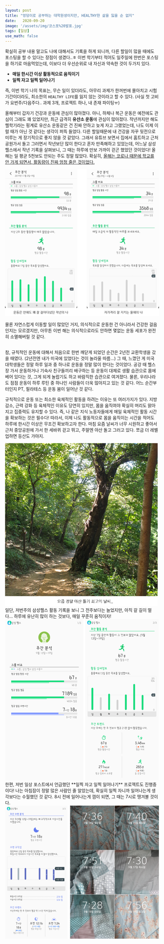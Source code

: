 ```yaml
---
layout: post
title: "엉덩이로 공부하는 대학원생이지만, HEALTHY한 삶을 잃을 순 없지"
date:   2020-09-20
image: '/assets/img/코스포%20발표.jpg'
tags: [일상]
use_math: false
---
```


확실히 공부 내용 말고도 나에 대해서도 기록을 하게 되니까, 다른 할일이 많을 때에도 포스팅을 할 수 있다는 장점이 생겼다..ㅎ 이번 학기부터 적어도 일주일에 한번은 포스팅을 하기로 마음먹었는데, 이보다 더 우선순위로 내 자신과 약속한 것이 두가지 있다.

-	**매일 한시간 이상 활동적으로 움직이기**
-	**일찍 자고 일찍 일어나기**

즉, 이번 학기 나의 목표는, 무슨 일이 있더라도, 아무리 과제가 한꺼번에 몰아치고 시험기간이더라도, 최소한의 ``HEALTHY LIFE``를 잃지 않는 것이라고 할 수 있다. (사실 첫 고비가 요번주/다음주다.. 과제 3개, 프로젝트 하나, 내 존재 파이팅ㅠ)

올해부터 갑자기 건강과 운동에 관심이 많아졌다. 아니, 하체나 복근 운동은 예전에도 관심이 그래도 꽤 있었지만, 최근 급격히 **유산소 운동**에 관심이 많아졌다. 작년까지만 해도 헬학기라는 핑계로 유산소 운동같은 건 진짜 안하고 늦게 자고 그랬었는데, 나도 이제 이럴 때가 아닌 것 같다는 생각이 퍼뜩 들었다. 다른 할일때문에 내 건강을 자꾸 뒷전으로 미루는 게 장기적으로 좋지 않을 것 같았다. 그래서 유튜브 보면서 집에서 홈트하고 근처 공원가서 돌고 그러면서 작년보단 많이 한다고 혼자 만족해하고 있었는데, 어느날 삼성 헬스에서 작년 기록을 살펴보니, 그 때는 하루에 만보 가까이 걷곤 했었던 것이었다! 올해는 일 평균 5천보도 안되는 주도 정말 많았다. 확실히, <u>올해는 코로나 때문에 학교를 안 가게 되면서, 활동량이 진짜 엄청 줄은 것이었다.</u>

<img src="/assets/img/삼헬비교.png" width="600px">

물론 자연스럽게 이동할 일이 많았던 거지, 의식적으로 운동한 건 아니라서 건강한 걸음인지는 모르겠지만, 아무튼 이번 해는 의식적으로라도 안하면 몇없는 운동 세포가 완전히 소멸해버릴 것 같다.

<br>
참, 규칙적인 운동에 대해서 처음으로 한번 깨닫게 되었던 순간은 2년전 교환학생을 갔을 때였다. (2년전엔 내가 미국에 있었다는 것이 놀라울 따름…) 그 때, 느꼈던 게 미국 대학생들은 정말 하루 일과 중 하나로 운동을 정말 많이 한다는 것이었다. 공강 때 헬스장 가서 운동하거나 기숙사 친구들끼리 배구하는 등 운동이 대체로 생활 습관으로 몸에 베어 있다는 것, 그게 되게 놀랍기도 하고 바람직한 습관으로 여겨졌다. 물론, 우리나라도 점점 운동이 하루 루틴 중 하나인 사람들이 더욱 많아지고 있는 것 같다. 어느 순간부터인지 PT, 필라테스 등 운동 붐이 일어난 것 같다.

규칙적으로 운동 또는 최소한 육체적인 활동을 하려는 이유는 또 여러가지가 있다. 지방 감소, 근력 강화 등 육체적인 이유도 당연히 있지만, 몸을 움직여야 확실히 머리도 맑아지고 집중력도 유지할 수 있다. 즉, 나 같은 지식 노동자들에게 매일 육체적인 활동 시간을 확보하는 것은 필수다! 따라서, 이제 나도 활동적으로 몸을 움직이는 시간을 적어도 하루에 한시간 이상은 무조건 확보하고자 한다. 마침 요즘 날씨가 너무 시원하고 좋아서 근처 중앙공원에 가서 한 세바퀴 걷고 뛰고, 주말엔 야산 돌고 그러고 있다. 쪼금 더 레벨업하면 등산도 가야지.

<img src="/assets/img/야산1.png" width="500px">

<br>
일단, 저번주의 삼성헬스 활동 기록을 보니 그 전주보다는 늘었지만, 아직 갈 길이 멀다… 하루에 유난히 많이 하는 것보다, 매일 꾸준히 움직이자!

<img src="/assets/img/이번주.png" width="550px">

<br>
한편, 저번 일상 포스트에서 언급했던 **일찍 자고 일찍 일어나기** 프로젝트도 진행중이다! 나는 아침잠이 정말 많은 사람인 줄 알았는데, 확실히 일찍 자니까 일어나는게 생각보다는 수월했던 것 같다. 8시 전에 일어나는게 껌이 되면, 그 때는 7시로 땡겨볼 것이다.

<img src="/assets/img/이번주수면.png" width="650px">


<br>
